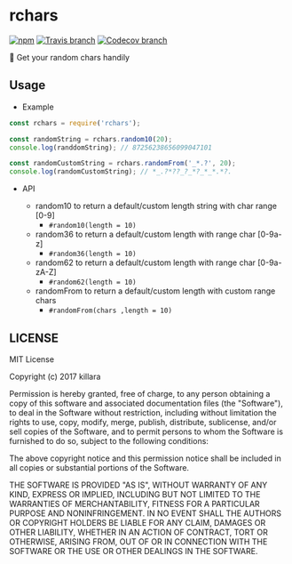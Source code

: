 # rchars

[![npm](https://img.shields.io/npm/v/rchars.svg)](https://www.npmjs.com/package/rchars)
[![Travis branch](https://img.shields.io/travis/killara/rchars/master.svg)](https://travis-ci.org/killara/rchars)
[![Codecov branch](https://img.shields.io/codecov/c/github/killara/rchars/master.svg)](https://codecov.io/github/killara/rchars?branch=master)

:game_die: Get your random chars handily

## Usage

* Example

```javascript
const rchars = require('rchars');

const randomString = rchars.random10(20);
console.log(randdomString); // 87256238656099047101

const randomCustomString = rchars.randomFrom('_*.?', 20);
console.log(randomCustomString); // *_.?*??_?_*?_*_*.*?.
```

* API

  * random10 to return a default/custom length string with char range [0-9]
    * `#random10(length = 10)`
  * random36 to return a default/custom length with range char [0-9a-z]
    * `#random36(length = 10)`
  * random62 to return a default/custom length with range char [0-9a-zA-Z]
    * `#random62(length = 10)`
  * randomFrom to return a default/custom length with custom range chars
    * `#randomFrom(chars ,length = 10)`

## LICENSE

MIT License

Copyright (c) 2017 killara

Permission is hereby granted, free of charge, to any person obtaining a copy
of this software and associated documentation files (the "Software"), to deal
in the Software without restriction, including without limitation the rights
to use, copy, modify, merge, publish, distribute, sublicense, and/or sell
copies of the Software, and to permit persons to whom the Software is
furnished to do so, subject to the following conditions:

The above copyright notice and this permission notice shall be included in all
copies or substantial portions of the Software.

THE SOFTWARE IS PROVIDED "AS IS", WITHOUT WARRANTY OF ANY KIND, EXPRESS OR
IMPLIED, INCLUDING BUT NOT LIMITED TO THE WARRANTIES OF MERCHANTABILITY,
FITNESS FOR A PARTICULAR PURPOSE AND NONINFRINGEMENT. IN NO EVENT SHALL THE
AUTHORS OR COPYRIGHT HOLDERS BE LIABLE FOR ANY CLAIM, DAMAGES OR OTHER
LIABILITY, WHETHER IN AN ACTION OF CONTRACT, TORT OR OTHERWISE, ARISING FROM,
OUT OF OR IN CONNECTION WITH THE SOFTWARE OR THE USE OR OTHER DEALINGS IN THE
SOFTWARE.
